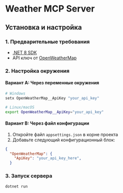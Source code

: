 # Weather MCP Server

## Установка и настройка

### 1. Предварительные требования
- [.NET 8 SDK](https://dotnet.microsoft.com/download)
- API ключ от [OpenWeatherMap](https://openweathermap.org/api)

### 2. Настройка окружения

#### Вариант A: Через переменные окружения
```bash
# Windows
setx OpenWeatherMap__ApiKey "your_api_key"

# Linux/macOS
export OpenWeatherMap__ApiKey="your_api_key"
```

#### Вариант B: Через файл конфигурации

1. Откройте файл `appsettings.json` в корне проекта
2. Добавьте следующий конфигурационный блок:

```json
{
  "OpenWeatherMap": {
    "ApiKey": "your_api_key_here",
  }

```

### 3. Запуск сервера

```bash
dotnet run
```

